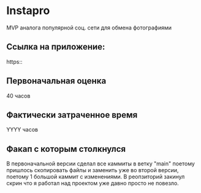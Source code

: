 # Instapro

MVP аналога популярной соц. сети для обмена фотографиями

## Ссылка на приложение:

https::

## Первоначальная оценка

40 часов

## Фактически затраченное время

YYYY часов

## Факап с которым столкнулся

В первоначальной версии сделал все каммиты в ветку "main" поетому пришлось скопировать файлы и заменить уже во второй версии, поетому 1 большой каммит с изменениями. В реопзиторий закинул скрин что я работал над проектом уже давно просто не повезло. 